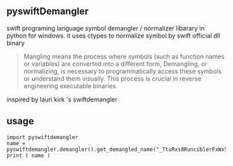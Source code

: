 ## pyswiftDemangler
swift programing language symbol demangler / normalizer libarary in  python for windows.
it uses ctypes to normalize symbol by swift official dll binary

>Mangling means the process where symbols (such as function names or variables) are converted into a different form,  Demangling, or normalizing, is necessary to programmatically access these symbols or understand them visually. This process is crucial in reverse engineering executable binaries.

inspired by lauri kirk 's swiftdemangler
## usage

```
import pyswiftdemangler
name = pyswiftdemangler.demangler().get_demangled_name("_TtuRxs8RunciblerFxWx5Mince6Quince_")
print ( name )
```
